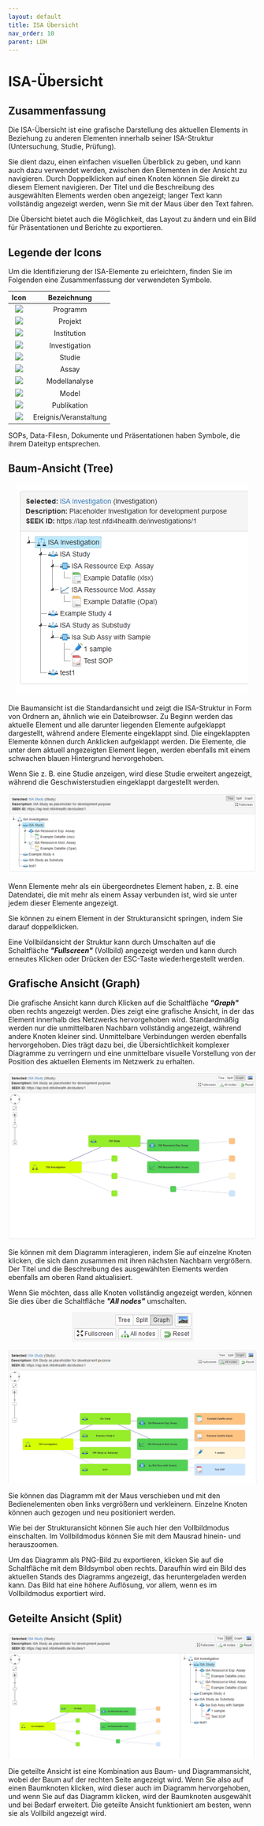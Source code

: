 ```yaml
---
layout: default
title: ISA Übersicht
nav_order: 10
parent: LDH
---
```

# ISA-Übersicht

## Zusammenfassung

Die ISA-Übersicht ist eine grafische Darstellung des aktuellen Elements in Beziehung zu anderen Elementen innerhalb seiner ISA-Struktur (Untersuchung, Studie, Prüfung).

Sie dient dazu, einen einfachen visuellen Überblick zu geben, und kann auch dazu verwendet werden, zwischen den Elementen in der Ansicht zu navigieren. Durch Doppelklicken auf einen Knoten können Sie direkt zu diesem Element navigieren. Der Titel und die Beschreibung des ausgewählten Elements werden oben angezeigt; langer Text kann vollständig angezeigt werden, wenn Sie mit der Maus über den Text fahren.

Die Übersicht bietet auch die Möglichkeit, das Layout zu ändern und ein Bild für Präsentationen und Berichte zu exportieren.

## Legende der Icons

Um die Identifizierung der ISA-Elemente zu erleichtern, finden Sie im Folgenden eine Zusammenfassung der verwendeten Symbole.

|Icon|Bezeichnung|
|:---:|:---:|
|![](../../app/assets/images/avatars/avatar-programme.png)|Programm|
|![](../../app/assets/images/avatars/avatar-project.png)| Projekt|
|![](../../app/assets/images/avatars/avatar-institution.png)| Institution|
|![](../../app/assets/images/avatars/avatar-investigation.png)|Investigation|
|![](../../app/assets/images/avatars/avatar-study.png)| Studie|
|![](../../app/assets/images/avatars/avatar-assay.png)|Assay|
|![](../../app/assets/images/avatars/avatar-model-analysis.png)|Modellanalyse|
|![](../../app/assets/images/avatars/avatar-model.png)| Model|
|![](../../app/assets/images/avatars/avatar-publication.png)|Publikation|
|![](../../app/assets/images/avatars/avatar-event.png)|Ereignis/Veranstaltung|


SOPs, Data-Filesn, Dokumente und Präsentationen haben Symbole, die ihrem Dateityp entsprechen.

## Baum-Ansicht (Tree)

<p align="center"><img src="../images/UserGuide/tree_struct.png"" ></p>

Die Baumansicht ist die Standardansicht und zeigt die ISA-Struktur in Form von Ordnern an, ähnlich wie ein Dateibrowser. Zu Beginn werden das aktuelle Element und alle darunter liegenden Elemente aufgeklappt dargestellt, während andere Elemente eingeklappt sind. Die eingeklappten Elemente können durch Anklicken aufgeklappt werden. Die Elemente, die unter dem aktuell angezeigten Element liegen, werden ebenfalls mit einem schwachen blauen Hintergrund hervorgehoben.

Wenn Sie z. B. eine Studie anzeigen, wird diese Studie erweitert angezeigt, während die Geschwisterstudien eingeklappt dargestellt werden.


<p align="center"><img src="../images/UserGuide/tree_struct_folded.png"></p>

Wenn Elemente mehr als ein übergeordnetes Element haben, z. B. eine Datendatei, die mit mehr als einem Assay verbunden ist, wird sie unter jedem dieser Elemente angezeigt.

Sie können zu einem Element in der Strukturansicht springen, indem Sie darauf doppelklicken.

Eine Vollbildansicht der Struktur kann durch Umschalten auf die Schaltfläche ***"Fullscreen"*** (Vollbild) angezeigt werden und kann durch erneutes Klicken oder Drücken der ESC-Taste wiederhergestellt werden.

## Grafische Ansicht (Graph)

Die grafische Ansicht kann durch Klicken auf die Schaltfläche ***"Graph"*** oben rechts angezeigt werden. Dies zeigt eine grafische Ansicht, in der das Element innerhalb des Netzwerks hervorgehoben wird. Standardmäßig werden nur die unmittelbaren Nachbarn vollständig angezeigt, während andere Knoten kleiner sind. Unmittelbare Verbindungen werden ebenfalls hervorgehoben. Dies trägt dazu bei, die Übersichtlichkeit komplexer Diagramme zu verringern und eine unmittelbare visuelle Vorstellung von der Position des aktuellen Elements im Netzwerk zu erhalten.

<p align="center"><img src="../images/UserGuide/graph_view.png"></p>

Sie können mit dem Diagramm interagieren, indem Sie auf einzelne Knoten klicken, die sich dann zusammen mit ihren nächsten Nachbarn vergrößern. Der Titel und die Beschreibung des ausgewählten Elements werden ebenfalls am oberen Rand aktualisiert.

Wenn Sie möchten, dass alle Knoten vollständig angezeigt werden, können Sie dies über die Schaltfläche ***"All nodes"*** umschalten.

<p align="center"><img src="../images/UserGuide/graph_nav.png"></p>

<p align="center"><img src="../images/UserGuide/graph_view_all_nodes.png"></p>

Sie können das Diagramm mit der Maus verschieben und mit den Bedienelementen oben links vergrößern und verkleinern. Einzelne Knoten können auch gezogen und neu positioniert werden.

Wie bei der Strukturansicht können Sie auch hier den Vollbildmodus einschalten. Im Vollbildmodus können Sie mit dem Mausrad hinein- und herauszoomen.

Um das Diagramm als PNG-Bild zu exportieren, klicken Sie auf die Schaltfläche mit dem Bildsymbol oben rechts. Daraufhin wird ein Bild des aktuellen Stands des Diagramms angezeigt, das heruntergeladen werden kann. Das Bild hat eine höhere Auflösung, vor allem, wenn es im Vollbildmodus exportiert wird.

## Geteilte Ansicht (Split)

<p align="center"><img src="../images/UserGuide/splitt_view.png"></p>

Die geteilte Ansicht ist eine Kombination aus Baum- und Diagrammansicht, wobei der Baum auf der rechten Seite angezeigt wird. Wenn Sie also auf einen Baumknoten klicken, wird dieser auch im Diagramm hervorgehoben, und wenn Sie auf das Diagramm klicken, wird der Baumknoten ausgewählt und bei Bedarf erweitert. Die geteilte Ansicht funktioniert am besten, wenn sie als Vollbild angezeigt wird.
